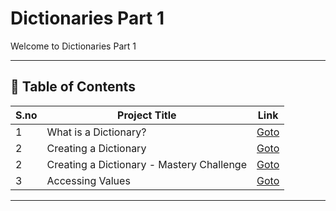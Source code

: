 # Dictionaries Part 1

Welcome to Dictionaries Part 1

---

## 📅 Table of Contents

| S.no | Project Title                              | Link                                                          |
|------|--------------------------------------------|---------------------------------------------------------------|
| 1    | What is a Dictionary?                      | [Goto](1_What_is_a_Dictionary/README.md)                      |
| 2    | Creating a Dictionary                      | [Goto](2_Creating_a_Dictionary/README.md)                     |
| 2    | Creating a Dictionary - Mastery Challenge  | [Goto](2_Creating_a_Dictionary/mastery_challenge/README.md)   |
| 3    | Accessing Values                           | [Goto](3_Accessing_Values/README.md)                          |



---

